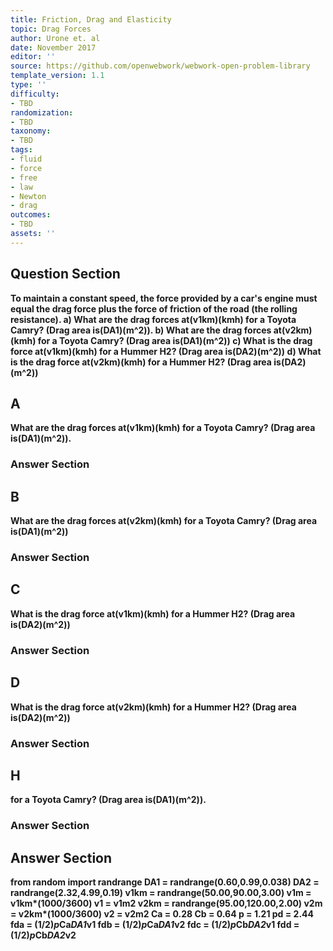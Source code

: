 ```yaml
---
title: Friction, Drag and Elasticity
topic: Drag Forces
author: Urone et. al
date: November 2017
editor: ''
source: https://github.com/openwebwork/webwork-open-problem-library
template_version: 1.1
type: ''
difficulty:
- TBD
randomization:
- TBD
taxonomy:
- TBD
tags:
- fluid
- force
- free
- law
- Newton
- drag
outcomes:
- TBD
assets: ''
---
```


## Question Section 

<b>
To maintain a constant speed, the force provided by a car's engine must equal the drag force plus the force of friction of the road (the rolling resistance). 
a) What are the drag forces at(v1km)(kmh) for a Toyota Camry? (Drag area is(DA1)(m^2)).
b) What are the drag forces at(v2km)(kmh) for a Toyota Camry? (Drag area is(DA1)(m^2)) 
c) What is the drag force at(v1km)(kmh) for a Hummer H2? (Drag area is(DA2)(m^2))
d) What is the drag force at(v2km)(kmh) for a Hummer H2? (Drag area is(DA2)(m^2))

## A
What are the drag forces at(v1km)(kmh) for a Toyota Camry? (Drag area is(DA1)(m^2)).
### Answer Section
## B
What are the drag forces at(v2km)(kmh) for a Toyota Camry? (Drag area is(DA1)(m^2)) 
### Answer Section
## C
What is the drag force at(v1km)(kmh) for a Hummer H2? (Drag area is(DA2)(m^2))
### Answer Section
## D
What is the drag force at(v2km)(kmh) for a Hummer H2? (Drag area is(DA2)(m^2))
### Answer Section
## H
for a Toyota Camry? (Drag area is(DA1)(m^2)).
### Answer Section


## Answer Section

from random import randrange
DA1 = randrange(0.60,0.99,0.038)
DA2 = randrange(2.32,4.99,0.19)
v1km = randrange(50.00,90.00,3.00)
v1m = v1km*(1000/3600)
v1 = v1m**2
v2km = randrange(95.00,120.00,2.00)
v2m = v2km*(1000/3600)
v2 = v2m**2
Ca = 0.28
Cb = 0.64
p = 1.21
pd = 2.44
fda = (1/2)*p*Ca*DA1*v1
fdb = (1/2)*p*Ca*DA1*v2
fdc = (1/2)*p*Cb*DA2*v1
fdd = (1/2)*p*Cb*DA2*v2